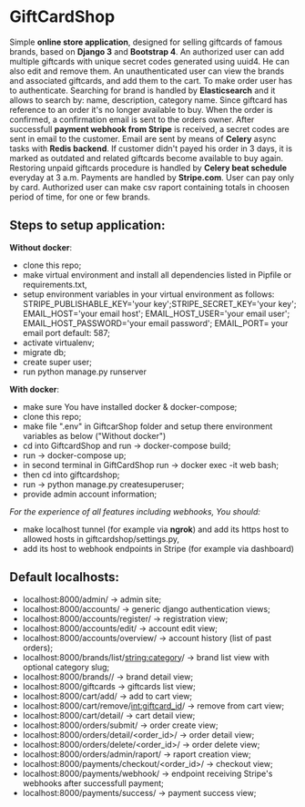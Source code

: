 # GiftCardShop

Simple **online store application**, designed for selling giftcards of famous brands, based on **Django 3** and **Bootstrap 4**. 
An authorized user can add multiple giftcards with unique secret codes generated using uuid4. He can also edit and remove them.
An unauthenticated user can view the brands and associated giftcards, and add them to the cart. To make order user has to authenticate.
Searching for brand is handled by **Elasticsearch** and it allows to search by: name, description, category name.
Since giftcard has reference to an order it's no longer available to buy. When the order is confirmed, a confirmation email is sent to the orders owner.
After successfull **payment webhook from Stripe** is received, a secret codes are sent in email to the customer. Email are sent by means of **Celery** async tasks with **Redis backend**.
If customer didn't payed his order in 3 days, it is marked as outdated and related giftcards become available to buy again. Restoring unpaid giftcards procedure is handled by **Celery beat schedule** everyday at 3 a.m.
Payments are handled by **Stripe.com**. User can pay only by card. 
Authorized user can make csv raport containing totals in choosen period of time, for one or few brands.

## Steps to setup application:

**Without docker**:
- clone this repo;
- make virtual environment and install all dependencies listed in Pipfile or requirements.txt,
- setup environment variables in your virtual environment as follows: STRIPE_PUBLISHABLE_KEY='your key';STRIPE_SECRET_KEY='your key'; EMAIL_HOST='your email host'; EMAIL_HOST_USER='your email user';   EMAIL_HOST_PASSWORD='your email password'; EMAIL_PORT= your email port default: 587;
- activate virtualenv;
- migrate db;
- create super user;
- run python manage.py runserver

**With docker**:
- make sure You have installed docker & docker-compose;
- clone this repo;
- make file ".env" in GiftcarShop folder and setup there environment variables as below ("Without docker") 
- cd into GiftcardShop and run -> docker-compose build;
- run ->  docker-compose up;
- in second terminal in GiftCardShop run -> docker exec -it web bash;
- then cd into giftcardshop;
- run -> python manage.py createsuperuser;
- provide admin account information;

*For the experience of all features including webhooks, You should:*
- make localhost tunnel (for example via **ngrok**) and add its https host to allowed hosts in giftcardshop/settings.py,
- add its host to webhook endpoints in Stripe (for example via dashboard)

## Default localhosts:
- localhost:8000/admin/ -> admin site;
- localhost:8000/accounts/ -> generic django authentication views;
- localhost:8000/accounts/register/ -> registration view;
- localhost:8000/accounts/edit/ -> account edit view;
- localhost:8000/accounts/overview/ -> account history (list of past orders);
- localhost:8000/brands/list/<string:category>/ -> brand list view with optional category slug;
- localhost:8000/brands/<slug>/ -> brand detail view;
- localhost:8000/giftcards -> giftcards list view;
- localhost:8000/cart/add/ -> add to cart view;
- localhost:8000/cart/remove/<int:giftcard_id>/ -> remove from cart view;
- localhost:8000/cart/detail/ -> cart detail view;
- localhost:8000/orders/submit/ -> order create view;
- localhost:8000/orders/detail/<order_id>/ -> order detail view;
- localhost:8000/orders/delete/<order_id>/ -> order delete view;
- localhost:8000/orders/admin/raport/ -> raport creation view;
- localhost:8000/payments/checkout/<order_id>/ -> checkout view;
- localhost:8000/payments/webhook/ -> endpoint receiving Stripe's webhooks after successfull payment;
- localhost:8000/payments/success/ -> payment success view;
  










